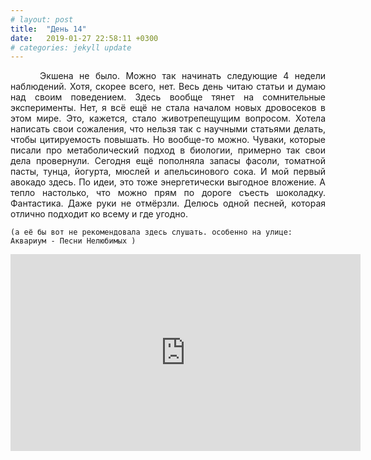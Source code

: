 ```yaml
---
# layout: post
title:  "День 14"
date:   2019-01-27 22:58:11 +0300
# categories: jekyll update
---
```


<div style="text-align: justify">

&nbsp;&nbsp;&nbsp;&nbsp;
Экшена не было. Можно так начинать следующие 4 недели наблюдений. Хотя, скорее всего, нет. Весь день читаю статьи и думаю над своим поведением. Здесь вообще тянет на сомнительные эксперименты. Нет, я всё ещё не стала началом новых дровосеков в этом мире. Это, кажется, стало животрепещущим вопросом. Хотела написать свои сожаления, что нельзя так с научными статьями делать, чтобы цитируемость повышать. Но вообще-то можно. Чуваки, которые писали про метаболический подход в биологии, примерно так свои дела провернули. Сегодня ещё пополняла запасы фасоли, томатной пасты, тунца, йогурта, мюслей и апельсинового сока. И мой первый авокадо здесь. По идеи, это тоже энергетически выгодное вложение. А тепло настолько, что можно прям по дороге съесть шоколадку. Фантастика. Даже руки не отмёрзли. Делюсь одной песней, которая отлично подходит ко всему и где угодно.

</div>

    (а её бы вот не рекомендовала здесь слушать. особенно на улице: Аквариум - Песни Нелюбимых )

<center>
<iframe width="560" height="315" src="https://www.youtube.com/embed/oC0rzv1j8Zc" title="YouTube video player" frameborder="0" allow="accelerometer; autoplay; clipboard-write; encrypted-media; gyroscope; picture-in-picture; web-share" allowfullscreen></iframe>
</center>
